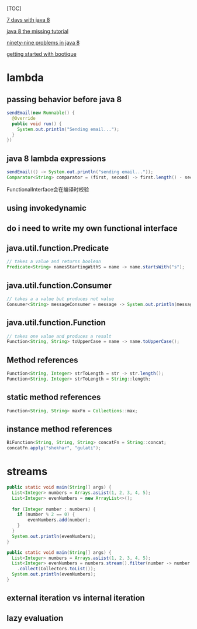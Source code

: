 [TOC]

[7 days with java 8](https://shekhargulati.com/7-days-with-java-8/)

[java 8 the missing tutorial](https://github.com/shekhargulati/java8-the-missing-tutorial)

[ninety-nine problems in java 8](https://github.com/shekhargulati/99-problems/tree/master/java8)

[getting started with bootique](http://bootique.io/docs/0/getting-started/index.html)



# lambda

## passing behavior before java 8

```java
sendEmail(new Runnable() {
  @Override
  public void run() {
    System.out.println("Sending email...");
  }
})
```

## java 8 lambda expressions

```java
sendEmail(() -> System.out.println("sending email..."));
Comparator<String> comparator = (first, second) -> first.length() - second.length();

```

FunctionalInterface会在编译时校验

## using invokedynamic

## do i need to write my own functional interface

## java.util.function.Predicate

```java
// takes a value and returns boolean
Predicate<String> namesStartingWithS = name -> name.startsWith("s");
```

## java.util.function.Consumer

```java
// takes a a value but produces not value
Consumer<String> messageConsumer = message -> System.out.println(message);
```

## java.util.function.Function

```java
// takes one value and produces a result
Function<String, String> toUpperCase = name -> name.toUpperCase();

```

## Method references

```java
Function<String, Integer> strToLength = str -> str.length();
Function<String, Integer> strToLength = String::length;
```

## static method references

```java
Function<String, String> maxFn = Collections::max;
```

## instance method references

```java
BiFunction<String, String, String> concatFn = String::concat;
concatFn.apply("shekhar", "gulati");

```



# streams

```java
public static void main(String[] args) {
  List<Integer> numbers = Arrays.asList(1, 2, 3, 4, 5);
  List<Integer> evenNumbers = new ArrayList<>();
  
  for (Integer number : numbers) {
    if (number % 2 == 0) {
		evenNumbers.add(number);      
    }
  }
  System.out.println(evenNumbers);
}

public static void main(String[] args) {
  List<Integer> numbers = Arrays.asList(1, 2, 3, 4, 5);
  List<Integer> evenNumbers = numbers.stream().filter(number -> number % 2 == 0)
    .collect(Collectors.toList());
  System.out.println(evenNumbers);
}
```

## external iteration vs internal iteration

## lazy evaluation







